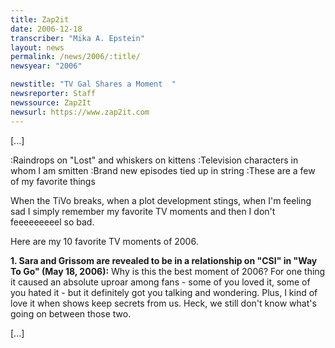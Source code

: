 ```yaml
---
title: Zap2it
date: 2006-12-18
transcriber: "Mika A. Epstein"
layout: news
permalink: /news/2006/:title/
newsyear: "2006"

newstitle: "TV Gal Shares a Moment  "
newsreporter: Staff
newssource: Zap2It
newsurl: https://www.zap2it.com
---
```


[...]

:Raindrops on "Lost" and whiskers on kittens
:Television characters in whom I am smitten
:Brand new episodes tied up in string
:These are a few of my favorite things

When the TiVo breaks, when a plot development stings, when I'm feeling sad
I simply remember my favorite TV moments and then I don't feeeeeeeeel so bad.

Here are my 10 favorite TV moments of 2006.

**1. Sara and Grissom are revealed to be in a relationship on "CSI" in "Way To Go" (May 18, 2006):** Why is this the best moment of 2006? For one thing it caused an absolute uproar among fans - some of you loved it, some of you hated it - but it definitely got you talking and wondering. Plus, I kind of love it when shows keep secrets from us. Heck, we still don't know what's going on between those two.

[...]
